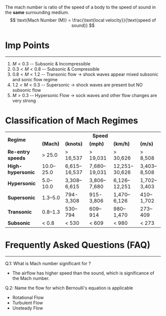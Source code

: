 The mach number is ratio of the speed of a body to the speed of sound in the **same** surrounding medium.
$$
\text{Mach Number (M)} = \frac{\text{local velocity}}{\text{speed of sound}}
$$
# Imp Points 
---
1. $M < 0.3$ -- Subsonic & Incompressible
2. $0.3 < M < 0.8$ -- Subsonic & Compressible
3. $0.8 < M < 1.2$ -- Transonic flow $\to$ shock waves appear mixed subsonic and sonic flow regime
4. $1.2<M < 0.3$ -- Supersonic $\to$ shock waves are present but NO subsonic flow
5. $M > 0.3$ -- Hypersonic Flow $\to$ sock waves and other flow changes are very strong

# Classification of Mach Regimes

<table class="table-bordered"><tbody><tr><td rowspan="2"><strong>Regime</strong></td><td colspan="5"><center><strong>Speed</strong></center></td></tr><tr><td><strong>(Mach)</strong></td><td><strong>(knots)</strong></td><td><strong>(mph)</strong></td><td><strong>(km/h)</strong></td><td><strong>(m/s)</strong></td></tr><tr><td><strong>Re-entry speeds</strong></td><td><span style="font-weight: 400;">&gt; 25.0</span></td><td><span style="font-weight: 400;">&gt; 16,537</span></td><td><span style="font-weight: 400;">&gt; 19,031</span></td><td><span style="font-weight: 400;">&gt; 30,626</span></td><td><span style="font-weight: 400;">&gt; 8,508</span></td></tr><tr><td><strong>High-hypersonic</strong></td><td><span style="font-weight: 400;">10.0–25.0</span></td><td><span style="font-weight: 400;">6,615–16,537</span></td><td><span style="font-weight: 400;">7,680–19,031</span></td><td><span style="font-weight: 400;">12,251–30,626</span></td><td><span style="font-weight: 400;">3,403–8,508</span></td></tr><tr><td><strong>Hypersonic</strong></td><td><span style="font-weight: 400;">5.0–10.0</span></td><td><span style="font-weight: 400;">3,308–6,615</span></td><td><span style="font-weight: 400;">3,806–7,680</span></td><td><span style="font-weight: 400;">6,126–12,251</span></td><td><span style="font-weight: 400;">1,702–3,403</span></td></tr><tr><td><strong>Supersonic</strong></td><td><span style="font-weight: 400;">1.3–5.0</span></td><td><span style="font-weight: 400;">794-3,308</span></td><td><span style="font-weight: 400;">915-3,806</span></td><td><span style="font-weight: 400;">1,470–6,126</span></td><td><span style="font-weight: 400;">410–1,702</span></td></tr><tr><td><strong>Transonic</strong></td><td><span style="font-weight: 400;">0.8–1.3</span></td><td><span style="font-weight: 400;">530–794</span></td><td><span style="font-weight: 400;">609–914</span></td><td><span style="font-weight: 400;">980–1,470</span></td><td><span style="font-weight: 400;">273–409</span></td></tr><tr><td><strong>Subsonic</strong></td><td><span style="font-weight: 400;">&lt; 0.8</span></td><td><span style="font-weight: 400;">&lt; 530</span></td><td><span style="font-weight: 400;">&lt; 609</span></td><td><span style="font-weight: 400;">&lt; 980</span></td><td><span style="font-weight: 400;">&lt; 273</span></td></tr></tbody></table>

# Frequently Asked Questions (FAQ)
---
Q.1: What is Mach number significant for ?
- The airflow has higher speed than the sound, which is significance of the Mach number.

Q.2: Name the flow for which Bernoulli's equation is applicable
- Rotational Flow
- Turbulent Flow
- Unsteady Flow

